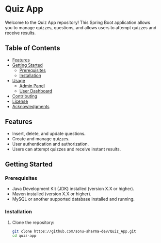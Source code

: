 # Quiz App

Welcome to the Quiz App repository! This Spring Boot application allows you to manage quizzes, questions, and allows users to attempt quizzes and receive results.

## Table of Contents

- [Features](#features)
- [Getting Started](#getting-started)
  - [Prerequisites](#prerequisites)
  - [Installation](#installation)
- [Usage](#usage)
  - [Admin Panel](#admin-panel)
  - [User Dashboard](#user-dashboard)
- [Contributing](#contributing)
- [License](#license)
- [Acknowledgments](#acknowledgments)

## Features

- Insert, delete, and update questions.
- Create and manage quizzes.
- User authentication and authorization.
- Users can attempt quizzes and receive instant results.

## Getting Started

### Prerequisites

- Java Development Kit (JDK) installed (version X.X or higher).
- Maven installed (version X.X or higher).
- MySQL or another supported database installed and running.

### Installation

1. Clone the repository:

   ```bash
   git clone https://github.com/sonu-sharma-dev/Quiz_App.git
   cd quiz-app
